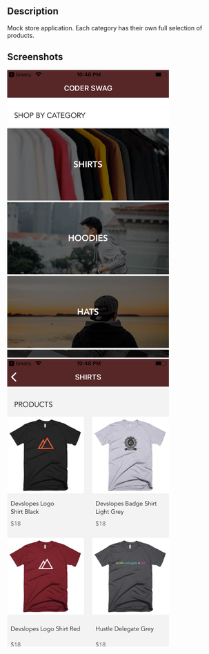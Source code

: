 ## Description
Mock store application. Each category has their own full selection of products.

## Screenshots

<kbd><img src="https://github.com/codyph/coder-swag/blob/master/images/Screen1.png" width="375" height="667"></kbd> <kbd><img src="https://github.com/codyph/coder-swag/blob/master/images/Screen2.png" width="375" height="667"></kbd>
